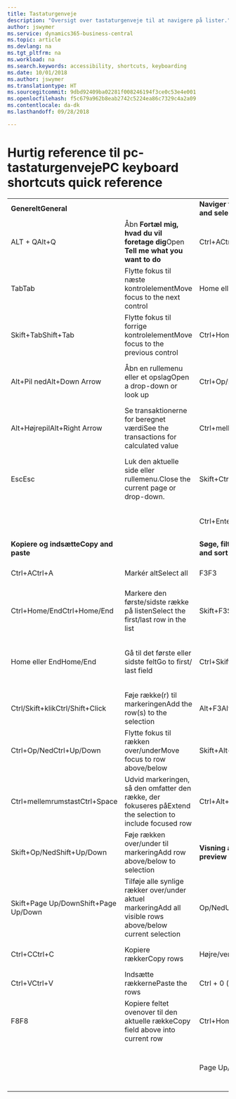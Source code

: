 ```yaml
---
title: Tastaturgenveje
description: "Oversigt over tastaturgenveje til at navigere på lister."
author: jswymer
ms.service: dynamics365-business-central
ms.topic: article
ms.devlang: na
ms.tgt_pltfrm: na
ms.workload: na
ms.search.keywords: accessibility, shortcuts, keyboarding
ms.date: 10/01/2018
ms.author: jswymer
ms.translationtype: HT
ms.sourcegitcommit: 9dbd92409ba02281f008246194f3ce0c53e4e001
ms.openlocfilehash: f5c679a962b8eab2742c5224ea86c7329c4a2a09
ms.contentlocale: da-dk
ms.lasthandoff: 09/28/2018

---
```


# <a name="pc-keyboard-shortcuts-quick-reference"></a><span data-ttu-id="7821b-103">Hurtig reference til pc-tastaturgenveje</span><span class="sxs-lookup"><span data-stu-id="7821b-103">PC keyboard shortcuts quick reference</span></span>


|||||  
|----------------|-----------|----------------|-----------|    
|<span data-ttu-id="7821b-104">**Generelt**</span><span class="sxs-lookup"><span data-stu-id="7821b-104">**General**</span></span>||<span data-ttu-id="7821b-105">**Naviger til og marker rækker**</span><span class="sxs-lookup"><span data-stu-id="7821b-105">**Navigate and select rows**</span></span>||
|<span data-ttu-id="7821b-106">ALT + Q</span><span class="sxs-lookup"><span data-stu-id="7821b-106">Alt+Q</span></span>|<span data-ttu-id="7821b-107">Åbn **Fortæl mig, hvad du vil foretage dig**</span><span class="sxs-lookup"><span data-stu-id="7821b-107">Open **Tell me what you want to do**</span></span>|<span data-ttu-id="7821b-108">Ctrl+A</span><span class="sxs-lookup"><span data-stu-id="7821b-108">Ctrl+A</span></span>|<span data-ttu-id="7821b-109">Markér alt</span><span class="sxs-lookup"><span data-stu-id="7821b-109">Select all</span></span>|
|<span data-ttu-id="7821b-110">Tab</span><span class="sxs-lookup"><span data-stu-id="7821b-110">Tab</span></span>|<span data-ttu-id="7821b-111">Flytte fokus til næste kontrolelement</span><span class="sxs-lookup"><span data-stu-id="7821b-111">Move focus to the next control</span></span>|<span data-ttu-id="7821b-112">Home eller End</span><span class="sxs-lookup"><span data-stu-id="7821b-112">Home/End</span></span>|<span data-ttu-id="7821b-113">Gå til det første eller sidste felt</span><span class="sxs-lookup"><span data-stu-id="7821b-113">Go to first/last field</span></span>|
|<span data-ttu-id="7821b-114">Skift+Tab</span><span class="sxs-lookup"><span data-stu-id="7821b-114">Shift+Tab</span></span>|<span data-ttu-id="7821b-115">Flytte fokus til forrige kontrolelement</span><span class="sxs-lookup"><span data-stu-id="7821b-115">Move focus to the previous control</span></span>|<span data-ttu-id="7821b-116">Ctrl+Home/End</span><span class="sxs-lookup"><span data-stu-id="7821b-116">Ctrl+Home/End</span></span>|<span data-ttu-id="7821b-117">Gå til den første eller sidste række</span><span class="sxs-lookup"><span data-stu-id="7821b-117">Go to first/last row</span></span>|   
|<span data-ttu-id="7821b-118">Alt+Pil ned</span><span class="sxs-lookup"><span data-stu-id="7821b-118">Alt+Down Arrow</span></span>|<span data-ttu-id="7821b-119">Åbn en rullemenu eller et opslag</span><span class="sxs-lookup"><span data-stu-id="7821b-119">Open a drop-down or look up</span></span>|<span data-ttu-id="7821b-120">Ctrl+Op/Ned</span><span class="sxs-lookup"><span data-stu-id="7821b-120">Ctrl+Up/Down</span></span>|<span data-ttu-id="7821b-121">Navigere uden at miste markering</span><span class="sxs-lookup"><span data-stu-id="7821b-121">Navigate without losing selection</span></span>|
|<span data-ttu-id="7821b-122">Alt+Højrepil</span><span class="sxs-lookup"><span data-stu-id="7821b-122">Alt+Right Arrow</span></span>|<span data-ttu-id="7821b-123">Se transaktionerne for beregnet værdi</span><span class="sxs-lookup"><span data-stu-id="7821b-123">See the transactions for calculated value</span></span>|<span data-ttu-id="7821b-124">Ctrl+mellemrumstast</span><span class="sxs-lookup"><span data-stu-id="7821b-124">Ctrl+Space</span></span>|<span data-ttu-id="7821b-125">Skifte markering af række</span><span class="sxs-lookup"><span data-stu-id="7821b-125">Toggle row selection</span></span>| 
|<span data-ttu-id="7821b-126">Esc</span><span class="sxs-lookup"><span data-stu-id="7821b-126">Esc</span></span>|<span data-ttu-id="7821b-127">Luk den aktuelle side eller rullemenu.</span><span class="sxs-lookup"><span data-stu-id="7821b-127">Close the current page or drop-down.</span></span>|<span data-ttu-id="7821b-128">Skift+Ctrl+Home/End</span><span class="sxs-lookup"><span data-stu-id="7821b-128">Shift+Ctrl+Home/End</span></span>|<span data-ttu-id="7821b-129">Udvide markeringen til første/sidste række</span><span class="sxs-lookup"><span data-stu-id="7821b-129">Extend selection to first/last row</span></span>| 
|||<span data-ttu-id="7821b-130">Ctrl+Enter</span><span class="sxs-lookup"><span data-stu-id="7821b-130">Ctrl+Enter</span></span>|<span data-ttu-id="7821b-131">Fokusere uden for listen</span><span class="sxs-lookup"><span data-stu-id="7821b-131">Focus out of the list</span></span>|
|||||
|<span data-ttu-id="7821b-132">**Kopiere og indsætte**</span><span class="sxs-lookup"><span data-stu-id="7821b-132">**Copy and paste**</span></span>||<span data-ttu-id="7821b-133">**Søge, filtrere og sortere**</span><span class="sxs-lookup"><span data-stu-id="7821b-133">**Search, filter, and sort**</span></span>||
|<span data-ttu-id="7821b-134">Ctrl+A</span><span class="sxs-lookup"><span data-stu-id="7821b-134">Ctrl+A</span></span>|<span data-ttu-id="7821b-135">Markér alt</span><span class="sxs-lookup"><span data-stu-id="7821b-135">Select all</span></span>|<span data-ttu-id="7821b-136">F3</span><span class="sxs-lookup"><span data-stu-id="7821b-136">F3</span></span>|<span data-ttu-id="7821b-137">Skifte søgning</span><span class="sxs-lookup"><span data-stu-id="7821b-137">Toggle search</span></span>|
|<span data-ttu-id="7821b-138">Ctrl+Home/End</span><span class="sxs-lookup"><span data-stu-id="7821b-138">Ctrl+Home/End</span></span>|<span data-ttu-id="7821b-139">Markere den første/sidste række på listen</span><span class="sxs-lookup"><span data-stu-id="7821b-139">Select the first/last row in the list</span></span>|<span data-ttu-id="7821b-140">Skift+F3</span><span class="sxs-lookup"><span data-stu-id="7821b-140">Shift+F3</span></span>|<span data-ttu-id="7821b-141">Skifte filterrude, fokusere på feltfiltre</span><span class="sxs-lookup"><span data-stu-id="7821b-141">Toggle filter pane; focus on field filters</span></span>|
|<span data-ttu-id="7821b-142">Home eller End</span><span class="sxs-lookup"><span data-stu-id="7821b-142">Home/End</span></span>|<span data-ttu-id="7821b-143">Gå til det første eller sidste felt</span><span class="sxs-lookup"><span data-stu-id="7821b-143">Go to first/ last field</span></span>|<span data-ttu-id="7821b-144">Ctrl+Skift+F3</span><span class="sxs-lookup"><span data-stu-id="7821b-144">Ctrl+Shift+F3</span></span>|<span data-ttu-id="7821b-145">Skifte mellem filtre for totaler: fokusere på filtre for totaler</span><span class="sxs-lookup"><span data-stu-id="7821b-145">Toggle totals filters: focus on totals filters</span></span>|
|<span data-ttu-id="7821b-146">Ctrl/Skift+klik</span><span class="sxs-lookup"><span data-stu-id="7821b-146">Ctrl/Shift+Click</span></span>|<span data-ttu-id="7821b-147">Føje række(r) til markeringen</span><span class="sxs-lookup"><span data-stu-id="7821b-147">Add the row(s) to the selection</span></span> |<span data-ttu-id="7821b-148">Alt+F3</span><span class="sxs-lookup"><span data-stu-id="7821b-148">Alt+F3</span></span>|<span data-ttu-id="7821b-149">Filtrere på den markerede celleværdi</span><span class="sxs-lookup"><span data-stu-id="7821b-149">Filter on selected cell value</span></span>|
|<span data-ttu-id="7821b-150">Ctrl+Op/Ned</span><span class="sxs-lookup"><span data-stu-id="7821b-150">Ctrl+Up/Down</span></span>|<span data-ttu-id="7821b-151">Flytte fokus til rækken over/under</span><span class="sxs-lookup"><span data-stu-id="7821b-151">Move focus to row above/below</span></span>|<span data-ttu-id="7821b-152">Skift+Alt+F3</span><span class="sxs-lookup"><span data-stu-id="7821b-152">Shift+Alt+F3</span></span>|<span data-ttu-id="7821b-153">Tilføje filter i markeret felt</span><span class="sxs-lookup"><span data-stu-id="7821b-153">Add filter on selected field</span></span>|
|<span data-ttu-id="7821b-154">Ctrl+mellemrumstast</span><span class="sxs-lookup"><span data-stu-id="7821b-154">Ctrl+Space</span></span>|<span data-ttu-id="7821b-155">Udvid markeringen, så den omfatter den række, der fokuseres på</span><span class="sxs-lookup"><span data-stu-id="7821b-155">Extend the selection to include focused row</span></span>|<span data-ttu-id="7821b-156">Ctrl+Alt+Skift+F3</span><span class="sxs-lookup"><span data-stu-id="7821b-156">Ctrl+Alt+Shift+F3</span></span>|<span data-ttu-id="7821b-157">Nulstil filtre</span><span class="sxs-lookup"><span data-stu-id="7821b-157">Reset filters</span></span>|
|<span data-ttu-id="7821b-158">Skift+Op/Ned</span><span class="sxs-lookup"><span data-stu-id="7821b-158">Shift+Up/Down</span></span>|<span data-ttu-id="7821b-159">Føje rækken over/under til markering</span><span class="sxs-lookup"><span data-stu-id="7821b-159">Add row above/below to selection</span></span>|<span data-ttu-id="7821b-160">**Visning af et rapporteksempel**</span><span class="sxs-lookup"><span data-stu-id="7821b-160">**Report preview**</span></span>||
|<span data-ttu-id="7821b-161">Skift+Page Up/Down</span><span class="sxs-lookup"><span data-stu-id="7821b-161">Shift+Page Up/Down</span></span>|<span data-ttu-id="7821b-162">Tilføje alle synlige rækker over/under aktuel markering</span><span class="sxs-lookup"><span data-stu-id="7821b-162">Add all visible rows above/below current selection</span></span>|<span data-ttu-id="7821b-163">Op/Ned</span><span class="sxs-lookup"><span data-stu-id="7821b-163">Up/Down</span></span>|<span data-ttu-id="7821b-164">Rulle op og ned på siden</span><span class="sxs-lookup"><span data-stu-id="7821b-164">Scroll up and down the page</span></span>
|<span data-ttu-id="7821b-165">Ctrl+C</span><span class="sxs-lookup"><span data-stu-id="7821b-165">Ctrl+C</span></span>|<span data-ttu-id="7821b-166">Kopiere rækker</span><span class="sxs-lookup"><span data-stu-id="7821b-166">Copy rows</span></span>|<span data-ttu-id="7821b-167">Højre/venstre</span><span class="sxs-lookup"><span data-stu-id="7821b-167">Right/Left</span></span>|<span data-ttu-id="7821b-168">Rulle til højre eller venstre</span><span class="sxs-lookup"><span data-stu-id="7821b-168">Scroll to the right/left</span></span> |
|<span data-ttu-id="7821b-169">Ctrl+V</span><span class="sxs-lookup"><span data-stu-id="7821b-169">Ctrl+V</span></span>|<span data-ttu-id="7821b-170">Indsætte rækkerne</span><span class="sxs-lookup"><span data-stu-id="7821b-170">Paste the rows</span></span>|<span data-ttu-id="7821b-171">Ctrl + 0 (nul)</span><span class="sxs-lookup"><span data-stu-id="7821b-171">Ctrl+0 (zero)</span></span>|<span data-ttu-id="7821b-172">Tilpasse side i vindue</span><span class="sxs-lookup"><span data-stu-id="7821b-172">Fit page in window</span></span> |
|<span data-ttu-id="7821b-173">F8</span><span class="sxs-lookup"><span data-stu-id="7821b-173">F8</span></span>|<span data-ttu-id="7821b-174">Kopiere feltet ovenover til den aktuelle række</span><span class="sxs-lookup"><span data-stu-id="7821b-174">Copy field above into current row</span></span>|<span data-ttu-id="7821b-175">Ctrl+Home/End</span><span class="sxs-lookup"><span data-stu-id="7821b-175">Ctrl+Home/End</span></span>|<span data-ttu-id="7821b-176">Gå til første/sidste side</span><span class="sxs-lookup"><span data-stu-id="7821b-176">Go to the first/last page</span></span>|
|||<span data-ttu-id="7821b-177">Page Up/Down</span><span class="sxs-lookup"><span data-stu-id="7821b-177">Page Up/Down</span></span>|<span data-ttu-id="7821b-178">Gå til forrige side eller næste side</span><span class="sxs-lookup"><span data-stu-id="7821b-178">Go to the previous/next page</span></span>|


